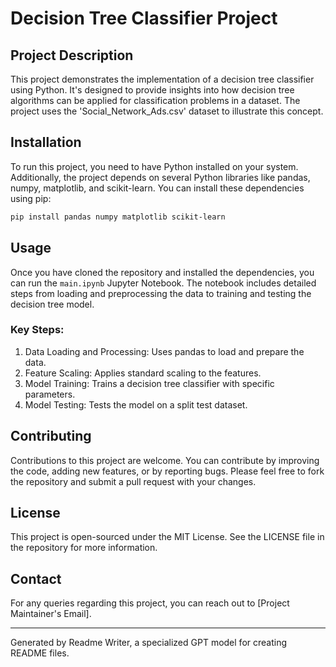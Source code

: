 
# Decision Tree Classifier Project

## Project Description
This project demonstrates the implementation of a decision tree classifier using Python. It's designed to provide insights into how decision tree algorithms can be applied for classification problems in a dataset. The project uses the 'Social_Network_Ads.csv' dataset to illustrate this concept.

## Installation
To run this project, you need to have Python installed on your system. Additionally, the project depends on several Python libraries like pandas, numpy, matplotlib, and scikit-learn. You can install these dependencies using pip:
```bash
pip install pandas numpy matplotlib scikit-learn
```

## Usage
Once you have cloned the repository and installed the dependencies, you can run the `main.ipynb` Jupyter Notebook. The notebook includes detailed steps from loading and preprocessing the data to training and testing the decision tree model.

### Key Steps:
1. Data Loading and Processing: Uses pandas to load and prepare the data.
2. Feature Scaling: Applies standard scaling to the features.
3. Model Training: Trains a decision tree classifier with specific parameters.
4. Model Testing: Tests the model on a split test dataset.

## Contributing
Contributions to this project are welcome. You can contribute by improving the code, adding new features, or by reporting bugs. Please feel free to fork the repository and submit a pull request with your changes.

## License
This project is open-sourced under the MIT License. See the LICENSE file in the repository for more information.

## Contact
For any queries regarding this project, you can reach out to [Project Maintainer's Email].

---
Generated by Readme Writer, a specialized GPT model for creating README files.
